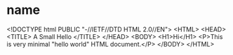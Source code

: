 # name
&lt;!DOCTYPE html PUBLIC "-//IETF//DTD HTML 2.0//EN"> &lt;HTML>    &lt;HEAD>       &lt;TITLE>          A Small Hello        &lt;/TITLE>    &lt;/HEAD> &lt;BODY>    &lt;H1>Hi&lt;/H1>    &lt;P>This is very minimal "hello world" HTML document.&lt;/P>  &lt;/BODY> &lt;/HTML>

